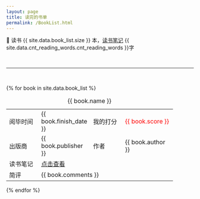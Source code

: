 ```yaml
---
layout: page
title: 读完的书单
permalink: /BookList.html
---
```


📖 读书 {{ site.data.book_list.size }} 本，[读书笔记](https://www.guofei.site/reading/#/) {{ site.data.cnt_reading_words.cnt_reading_words }}字

<br>
<hr>
<br>

{% for book in site.data.book_list %}
  
<div class="book_list">
  <table>
  <caption>{{ book.name }}</caption>
    <tbody>
      <tr>
        <td style="width:70px;">阅毕时间</td>
        <td style="width:120px;">{{ book.finish_date }}</td>
        <td style="width:70px;">我的打分</td>
        <td style="width:120px;"><font color="red">{{ book.score }}</font></td>
      </tr>
      <tr>
        <td>出版商</td>
        <td>{{ book.publisher }}</td>
        <td>作者</td>
        <td>{{ book.author }}</td>
      </tr>
      <tr>
        <td>读书笔记</td>
        <td colspan="3"><a href="http://www.guofei.site/reading/#" title="http://www.guofei.site/reading/#">点击查看</a></td>
      </tr>
      <tr>
        <td>简评</td>
        <td colspan="3">{{ book.comments }}</td>
      </tr>
    </tbody>
  </table>
</div>
{% endfor %}
